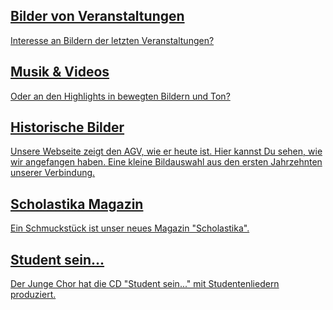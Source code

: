<div class="list-group">
  <a href="/medien/bilder-von-veranstaltungen/" class="list-group-item">
    <h2 class="list-group-item-heading">
      Bilder von Veranstaltungen
    </h2>
    <p class="list-group-item-text">
      Interesse an Bildern der letzten Veranstaltungen?
    </p>
  </a>
  <a href="/medien/musik-und-videos/" class="list-group-item">
    <h2 class="list-group-item-heading">
      Musik & Videos
    </h2>
    <p class="list-group-item-text">
      Oder an den Highlights in bewegten Bildern und Ton?
    </p>
  </a>
  <a href="/medien/historische-bilder/" class="list-group-item">
    <h2 class="list-group-item-heading">
      Historische Bilder
    </h2>
    <p class="list-group-item-text">
      Unsere Webseite zeigt den AGV, wie er heute ist. Hier kannst Du sehen, wie wir angefangen haben.
      Eine kleine Bildauswahl aus den ersten Jahrzehnten unserer Verbindung.
    </p>
  </a>
  <a href="/medien/scholastika-magazin/" class="list-group-item">
    <h2 class="list-group-item-heading">
      Scholastika Magazin
    </h2>
    <p class="list-group-item-text">
      Ein Schmuckstück ist unser neues Magazin "Scholastika".
    </p>
  </a>
  <a href="/medien/studentenlieder-cd/" class="list-group-item">
    <h2 class="list-group-item-heading">
      Student sein...
    </h2>
    <p class="list-group-item-text">
      Der Junge Chor hat die CD "Student sein..." mit Studentenliedern produziert.
    </p>
  </a>
</div>
